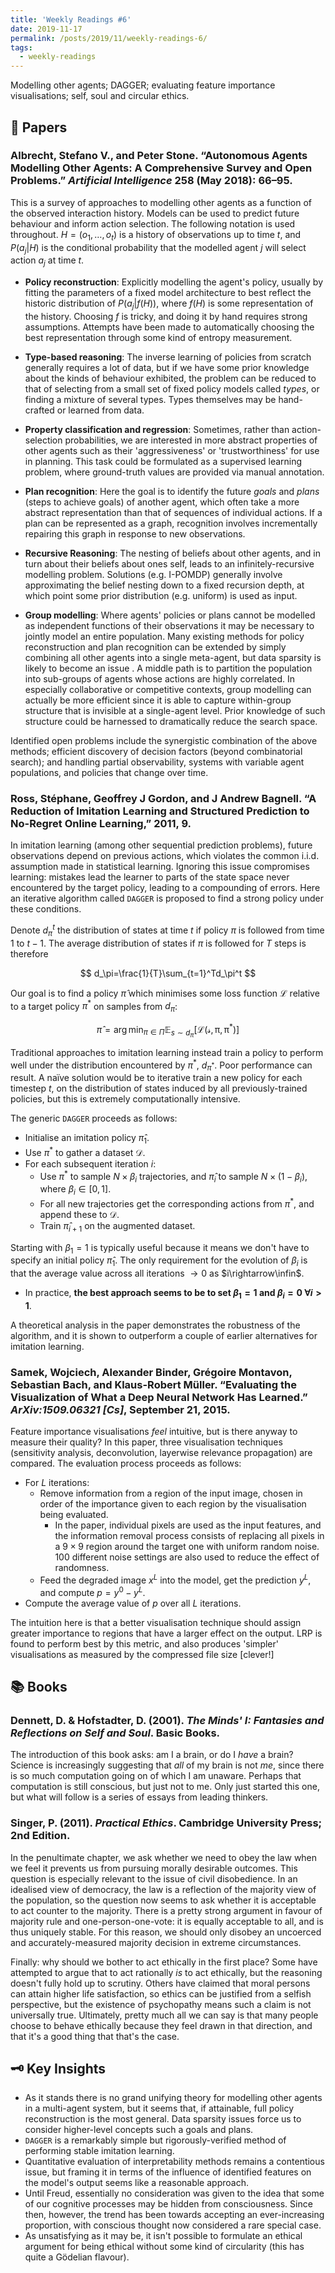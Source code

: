 ```yaml
---
title: 'Weekly Readings #6'
date: 2019-11-17
permalink: /posts/2019/11/weekly-readings-6/
tags:
  - weekly-readings
---
```


Modelling other agents; DAGGER; evaluating feature importance visualisations; self, soul and circular ethics.

## 📝 Papers

### Albrecht, Stefano V., and Peter Stone. “Autonomous Agents Modelling Other Agents: A Comprehensive Survey and Open Problems.” *Artificial Intelligence* 258 (May 2018): 66–95.

This is a survey of approaches to modelling other agents as a function of the observed interaction history. Models can be used to predict future behaviour and inform action selection. The following notation is used throughout. $H=(o_1,…,o_t)$ is a history of observations up to time $t$, and $P(a_j\vert H)$ is the conditional probability that the modelled agent $j$ will select action $a_j$ at time $t$.

- **Policy reconstruction**: Explicitly modelling the agent's policy, usually by fitting the parameters of a fixed model architecture to best reflect the historic distribution of $P(a_j|f(H))$, where $f(H)$ is some representation of the history. Choosing $f$ is tricky, and doing it by hand requires strong assumptions. Attempts have been made to automatically choosing the best representation through some kind of entropy measurement.

- **Type-based reasoning**: The inverse learning of policies from scratch generally requires a lot of data, but if we have some prior knowledge about the kinds of behaviour exhibited, the problem can be reduced to that of selecting from a small set of fixed policy models called *types*, or finding a mixture of several types. Types themselves may be hand-crafted or learned from data. 

- **Property classification and regression**: Sometimes, rather than action-selection probabilities, we are interested in more abstract properties of other agents such as their 'aggressiveness' or 'trustworthiness' for use in planning. This task could be formulated as a supervised learning problem, where ground-truth values are provided via manual annotation. 

- **Plan recognition**: Here the goal is to identify the future *goals* and *plans* (steps to achieve goals) of another agent, which often take a more abstract representation than that of sequences of individual actions. If a plan can be represented as a graph, recognition involves incrementally repairing this graph in response to new observations.

- **Recursive Reasoning**: The nesting of beliefs about other agents, and in turn about their beliefs about ones self, leads to an infinitely-recursive modelling problem. Solutions (e.g. I-POMDP) generally involve approximating the belief nesting down to a fixed recursion depth, at which point some prior distribution (e.g. uniform) is used as input. 

- **Group modelling**: Where agents' policies or plans cannot be modelled as independent functions of their observations it may be necessary to jointly model an entire population. Many existing methods for policy reconstruction and plan recognition can be extended by simply combining all other agents into a single meta-agent, but data sparsity is likely to become an issue . A middle path is to partition the population into sub-groups of agents whose actions are highly correlated. In especially collaborative or competitive contexts, group modelling can actually be more efficient since it is able to capture within-group structure that is invisible at a single-agent level. Prior knowledge of such structure could be harnessed to dramatically reduce the search space. 

Identified open problems include the synergistic combination of the above methods; efficient discovery of decision factors (beyond combinatorial search); and handling partial observability, systems with variable agent populations, and policies that change over time.

### Ross, Stéphane, Geoffrey J Gordon, and J Andrew Bagnell. “A Reduction of Imitation Learning and Structured Prediction to No-Regret Online Learning,” 2011, 9.

In imitation learning (among other sequential prediction problems), future observations depend on previous actions, which violates the common i.i.d. assumption made in statistical learning. Ignoring this issue compromises learning: mistakes lead the learner to parts of the state space never encountered by the target policy, leading to a compounding of errors. Here an iterative algorithm called `DAGGER` is proposed to find a strong policy under these conditions.

Denote $d^t_\pi$ the distribution of states at time $t$ if policy $\pi$ is followed from time $1$ to $t-1$. The average distribution of states if $\pi$ is followed for $T$ steps is therefore

$$
d_\pi=\frac{1}{T}\sum_{t=1}^Td_\pi^t
$$

Our goal is to find a policy $\hat{\pi}$ which minimises some loss function $\mathcal{L}$ relative to a target policy $\pi^*$ on samples from $d_\pi$:

$$
\hat{\pi}=\arg\min_{\pi\in\Pi}\mathbb{E}_{s\sim d_\pi}[\mathcal{L(s,\pi,\pi^*)}]
$$

Traditional approaches to imitation learning instead train a policy to perform well under the distribution encountered by $\pi^*$, $d_{\pi^*}$. Poor performance can result. A naïve solution would be to iterative train a new policy for each timestep $t$, on the distribution of states induced by all previously-trained policies, but this is extremely computationally intensive.  

The generic `DAGGER` proceeds as follows:

- Initialise an imitation policy $\hat{\pi}_1$.
- Use $\pi^*$ to gather a dataset $\mathcal{D}$.
- For each subsequent iteration $i$:
  - Use $\pi^*$ to sample $N\times\beta_i$ trajectories, and $\hat{\pi}_i$ to sample $N\times(1-\beta_i$), where $\beta_i\in[0,1]$. 
  - For all new trajectories get the corresponding actions from $\pi^*$, and append these to $\mathcal{D}$.
  - Train $\hat{\pi}_{i+1}$ on the augmented dataset.

Starting with $\beta_1=1$ is typically useful because it means we don't have to specify an initial policy $\hat\pi_1$. The only requirement for the evolution of $\beta_i$ is that the average value across all iterations $\rightarrow0$ as $i\rightarrow\infin$.

- In practice, **the best approach seems to be to set $\beta_1=1$ and $\beta_i=0\ \forall i>1$**.

A theoretical analysis in the paper demonstrates the robustness of the algorithm, and it is shown to outperform a couple of earlier alternatives for imitation learning.

### Samek, Wojciech, Alexander Binder, Grégoire Montavon, Sebastian Bach, and Klaus-Robert Müller. “Evaluating the Visualization of What a Deep Neural Network Has Learned.” *ArXiv:1509.06321 [Cs]*, September 21, 2015.

Feature importance visualisations *feel* intuitive, but is there anyway to measure their quality? In this paper, three visualisation techniques (sensitivity analysis, deconvolution, layerwise relevance propagation) are compared. The evaluation process proceeds as follows:

- For $L$ iterations:
  - Remove information from a region of the input image, chosen in order of the importance given to each region by the visualisation being evaluated. 
    - In the paper, individual pixels are used as the input features, and the information removal process consists of replacing all pixels in a $9\times9$ region around the target one with uniform random noise. $100$ different noise settings are also used to reduce the effect of randomness.
  - Feed the degraded image $x^L$ into the model, get the prediction $y^L$, and compute $p=y^0-y^L$.
- Compute the average value of $p$ over all $L$ iterations.

The intuition here is that a better visualisation technique should assign greater importance to regions that have a larger effect on the output. LRP is found to perform best by this metric, and also produces 'simpler' visualisations as measured by the compressed file size [clever!]

## 📚  Books

### Dennett, D. & Hofstadter, D. (2001). *The Minds' I: Fantasies and Reflections on Self and Soul*. Basic Books.

The introduction of this book asks: am I a brain, or do I *have* a brain? Science is increasingly suggesting that *all* of my brain is not *me*, since there is so much computation going on of which I am unaware. Perhaps that computation is still conscious, but just not to me. Only just started this one, but what will follow is a series of essays from leading thinkers.

### Singer, P. (2011). *Practical Ethics*. Cambridge University Press; 2nd Edition.

In the penultimate chapter, we ask whether we need to obey the law when we feel it prevents us from pursuing morally desirable outcomes. This question is especially relevant to the issue of civil disobedience. In an idealised view of democracy, the law is a reflection of the majority view of the population, so the question now seems to ask whether it is acceptable to act counter to the majority. There is a pretty strong argument in favour of majority rule and one-person-one-vote: it is equally acceptable to all, and is thus uniquely stable. For this reason, we should only disobey an uncoerced and accurately-measured majority decision in extreme circumstances.

Finally: why should we bother to act ethically in the first place? Some have attempted to argue that to act rationally *is* to act ethically, but the reasoning doesn't fully hold up to scrutiny. Others have claimed that moral persons can attain higher life satisfaction, so ethics can be justified from a selfish perspective, but the existence of psychopathy means such a claim is not universally true. Ultimately, pretty much all we can say is that many people choose to behave ethically because they feel drawn in that direction, and that it's a good thing that that's the case. 

## 🗝️  Key Insights

- As it stands there is no grand unifying theory for modelling other agents in a multi-agent system, but it seems that, if attainable, full policy reconstruction is the most general. Data sparsity issues force us to consider higher-level concepts such a goals and plans.
- `DAGGER` is a remarkably simple but rigorously-verified method of performing stable imitation learning.
- Quantitative evaluation of interpretability methods remains a contentious issue, but framing it in terms of the influence of identified features on the model's output seems like a reasonable approach. 
- Until Freud, essentially no consideration was given to the idea that some of our cognitive processes may be hidden from consciousness. Since then, however, the trend has been towards accepting an ever-increasing proportion, with conscious thought now considered a rare special case.
- As unsatisfying as it may be, it isn't possible to formulate an ethical argument for being ethical without some kind of circularity (this has quite a Gödelian flavour).